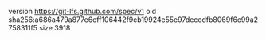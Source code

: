version https://git-lfs.github.com/spec/v1
oid sha256:a686a479a877e6eff106442f9cb19924e55e97decedfb8069f6c99a2758311f5
size 3918
